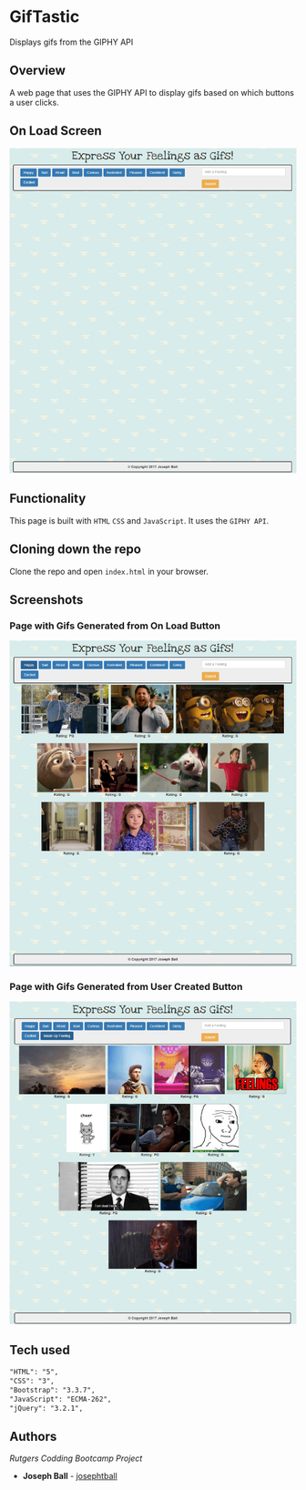# GifTastic
Displays gifs from the GIPHY API


## Overview
A web page that uses the GIPHY API to display gifs based on which buttons a user clicks.


## On Load Screen
![On Load Screen](assets/images/screenshots/on-load.jpg)


## Functionality
This page is built with `HTML` `CSS` and `JavaScript`. It uses the `GIPHY API`.


## Cloning down the repo
Clone the repo and open `index.html` in your browser.

## Screenshots

### Page with Gifs Generated from On Load Button
![Page with Gifs](assets/images/screenshots/with-gifs.jpg)

### Page with Gifs Generated from User Created Button
![Page with User Gifs](assets/images/screenshots/user-gifs.jpg)

## Tech used

    "HTML": "5",
    "CSS": "3",
    "Bootstrap": "3.3.7",
    "JavaScript": "ECMA-262",
    "jQuery": "3.2.1",


## Authors
*Rutgers Codding Bootcamp Project*
* **Joseph Ball** - [josephtball](https://github.com/josephtball)

